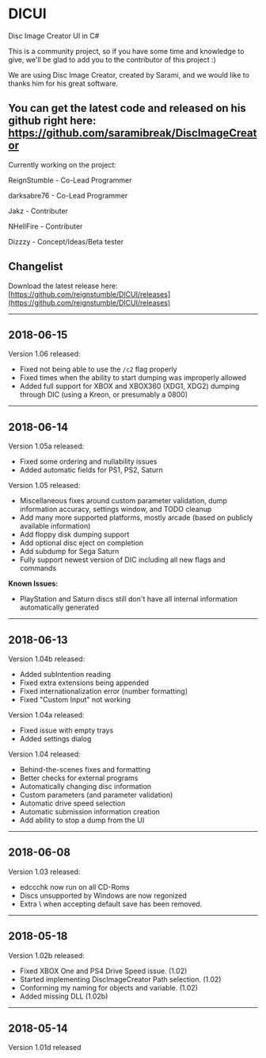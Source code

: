 # DICUI
Disc Image Creator UI in C#

This is a community project, so if you have some time and knowledge to give, we'll be glad to add you to the contributor of this project :)

We are using Disc Image Creator, created by Sarami, and we would like to thanks him for his great software.

You can get the latest code and released on his github right here:
https://github.com/saramibreak/DiscImageCreator
--------------------------------------------------------------------------
Currently working on the project:
 
ReignStumble - Co-Lead Programmer

darksabre76 - Co-Lead Programmer

Jakz - Contributer

NHellFire - Contributer

Dizzzy - Concept/Ideas/Beta tester

## Changelist

Download the latest release here:
[https://github.com/reignstumble/DICUI/releases](https://github.com/reignstumble/DICUI/releases)

--------------------------------------------------------------------------
2018-06-15
--------------------------------------------------------------------------

Version 1.06 released:

- Fixed not being able to use the `/c2` flag properly
- Fixed times when the ability to start dumping was improperly allowed
- Added full support for XBOX and XBOX360 (XDG1, XDG2) dumping through DIC (using a Kreon, or presumably a 0800)

--------------------------------------------------------------------------
2018-06-14
--------------------------------------------------------------------------

Version 1.05a released:

- Fixed some ordering and nullability issues
- Added automatic fields for PS1, PS2, Saturn

Version 1.05 released:

- Miscellaneous fixes around custom parameter validation, dump information accuracy, settings window, and TODO cleanup
- Add many more supported platforms, mostly arcade (based on publicly available information)
- Add floppy disk dumping support
- Add optional disc eject on completion
- Add subdump for Sega Saturn
- Fully support newest version of DIC including all new flags and commands

**Known Issues:**

- PlayStation and Saturn discs still don't have all internal information automatically generated

--------------------------------------------------------------------------
2018-06-13
--------------------------------------------------------------------------

Version 1.04b released:

- Added subIntention reading
- Fixed extra extensions being appended
- Fixed internationalization error (number formatting)
- Fixed "Custom Input" not working

Version 1.04a released:

- Fixed issue with empty trays
- Added settings dialog

Version 1.04 released:

- Behind-the-scenes fixes and formatting
- Better checks for external programs
- Automatically changing disc information
- Custom parameters (and parameter validation)
- Automatic drive speed selection
- Automatic submission information creation
- Add ability to stop a dump from the UI

--------------------------------------------------------------------------
2018-06-08
--------------------------------------------------------------------------

Version 1.03 released:

- edccchk now run on all CD-Roms
- Discs unsupported by Windows are now regonized
- Extra \ when accepting default save has been removed.
 
--------------------------------------------------------------------------
2018-05-18
--------------------------------------------------------------------------

Version 1.02b released:

- Fixed XBOX One and PS4 Drive Speed issue. (1.02)
- Started implementing DiscImageCreator Path selection. (1.02)
- Conforming my naming for objects and variable. (1.02)
- Added missing DLL (1.02b)

--------------------------------------------------------------------------
2018-05-14
--------------------------------------------------------------------------

Version 1.01d released
